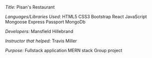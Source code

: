 *Title:*
Pisan's Restaurant

*Languages/Libraries Used:*
HTML5
CSS3
Bootstrap
React
JavaScript
Mongoose
Express
Passport
MongoDb

*Developers:*
Mansfield
Hillebrand

*Instructor that helped:*
Travis Miller

*Purpose:*
Fullstack application
MERN stack
Group project